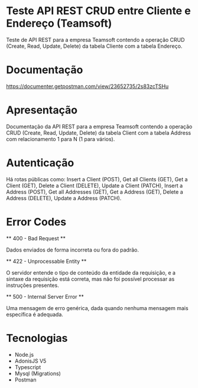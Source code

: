 # Teste API REST CRUD entre Cliente e Endereço (Teamsoft)

Teste de API REST para a empresa Teamsoft contendo a operação CRUD (Create, Read, Update, Delete) da tabela Cliente com a tabela Endereço. 

# Documentação

https://documenter.getpostman.com/view/23652735/2s83zcTSHu

# Apresentação

Documentação da API REST para a empresa Teamsoft contendo a operação CRUD (Create, Read, Update, Delete) da tabela Client com a tabela Address com relacionamento 1 para N (1 para vários).

# Autenticação

Há rotas públicas como: Insert a Client (POST), Get all Clients (GET), Get a Client (GET), Delete a Client (DELETE), Update a Client (PATCH), Insert a Address (POST), Get all Addresses (GET), Get a Address (GET), Delete a Address (DELETE), Update a Address (PATCH).

# Error Codes

** 400 - Bad Request **

Dados enviados de forma incorreta ou fora do padrão.

** 422 - Unprocessable Entity **

O servidor entende o tipo de conteúdo da entidade da requisição, e a sintaxe da requisição está correta, mas não foi possível processar as instruções presentes.

** 500 - Internal Server Error **

Uma mensagem de erro genérica, dada quando nenhuma mensagem mais específica é adequada.

# Tecnologias

* Node.js
* AdonisJS V5
* Typescript
* Mysql (Migrations)
* Postman
